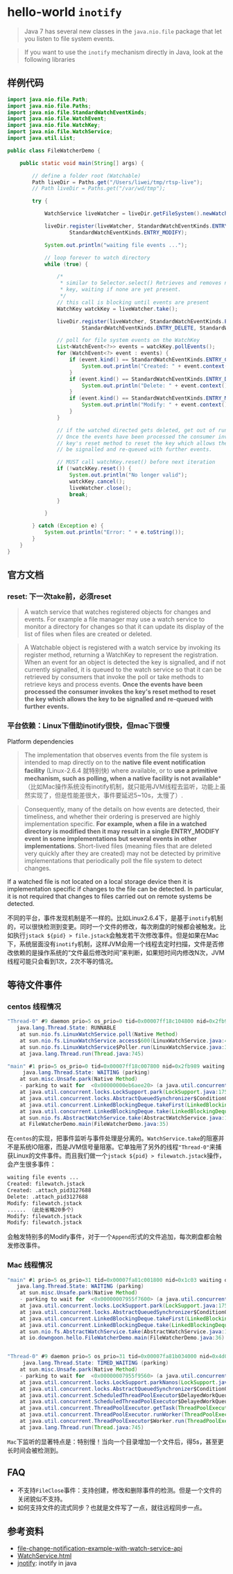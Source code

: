 # hello-world ``inotify``

>Java 7 has several new classes in the ``java.nio.file`` package that let you listen to file system events.

>If you want to use the ``inotify`` mechanism directly in Java, look at the following libraries

## 样例代码

``` java
import java.nio.file.Path;
import java.nio.file.Paths;
import java.nio.file.StandardWatchEventKinds;
import java.nio.file.WatchEvent;
import java.nio.file.WatchKey;
import java.nio.file.WatchService;
import java.util.List;

public class FileWatcherDemo {

	public static void main(String[] args) {

		// define a folder root (Watchable)
		Path liveDir = Paths.get("/Users/liwei/tmp/rtsp-live");
		// Path liveDir = Paths.get("/var/wd/tmp");

		try {

			WatchService liveWatcher = liveDir.getFileSystem().newWatchService();

			liveDir.register(liveWatcher, StandardWatchEventKinds.ENTRY_CREATE, StandardWatchEventKinds.ENTRY_DELETE,
					StandardWatchEventKinds.ENTRY_MODIFY);

			System.out.println("waiting file events ...");

			// loop forever to watch directory
			while (true) {

				/*
				 * similar to Selector.select() Retrieves and removes next watch
				 * key, waiting if none are yet present.
				 */
				// this call is blocking until events are present
				WatchKey watckKey = liveWatcher.take();

				liveDir.register(liveWatcher, StandardWatchEventKinds.ENTRY_CREATE,
						StandardWatchEventKinds.ENTRY_DELETE, StandardWatchEventKinds.ENTRY_MODIFY);

				// poll for file system events on the WatchKey
				List<WatchEvent<?>> events = watckKey.pollEvents();
				for (WatchEvent<?> event : events) {
					if (event.kind() == StandardWatchEventKinds.ENTRY_CREATE) {
						System.out.println("Created: " + event.context().toString());
					}
					if (event.kind() == StandardWatchEventKinds.ENTRY_DELETE) {
						System.out.println("Delete: " + event.context().toString());
					}
					if (event.kind() == StandardWatchEventKinds.ENTRY_MODIFY) {
						System.out.println("Modify: " + event.context().toString());
					}
				}

				// if the watched directed gets deleted, get out of run method
				// Once the events have been processed the consumer invokes the
				// key's reset method to reset the key which allows the key to
				// be signalled and re-queued with further events.

				// MUST call watchKey.reset() before next iteration
				if (!watckKey.reset()) {
					System.out.println("No longer valid");
					watckKey.cancel();
					liveWatcher.close();
					break;
				}

			}

		} catch (Exception e) {
			System.out.println("Error: " + e.toString());
		}
	}
}
```

## 官方文档

### reset: 下一次take前，必须reset

>A watch service that watches registered objects for changes and events. For example a file manager may use a watch service to monitor a directory for changes so that it can update its display of the list of files when files are created or deleted.

>A Watchable object is registered with a watch service by invoking its register method, returning a WatchKey to represent the registration. When an event for an object is detected the key is signalled, and if not currently signalled, it is queued to the watch service so that it can be retrieved by consumers that invoke the poll or take methods to retrieve keys and process events. **Once the events have been processed the consumer invokes the key's reset method to reset the key which allows the key to be signalled and re-queued with further events.**

### 平台依赖：Linux下借助inotify很快，但mac下很慢

Platform dependencies

>The implementation that observes events from the file system is intended to map directly on to the **native file event notification facility** (Linux-2.6.4 就特别快) where available, or to **use a primitive mechanism, such as polling, when a native facility is not available*** （比如Mac操作系统没有inotify机制，就只能用JVM线程去监听，功能上虽然实现了，但是性能差很大，事件要延迟5~10s，太慢了）.

>Consequently, many of the details on how events are detected, their timeliness, and whether their ordering is preserved are highly implementation specific. **For example, when a file in a watched directory is modified then it may result in a single ENTRY_MODIFY event in some implementations but several events in other implementations**. Short-lived files (meaning files that are deleted very quickly after they are created) may not be detected by primitive implementations that periodically poll the file system to detect changes.

If a watched file is not located on a local storage device then it is implementation specific if changes to the file can be detected. In particular, it is not required that changes to files carried out on remote systems be detected.

不同的平台，事件发现机制是不一样的。比如Linux2.6.4下，是基于``inotify``机制的，可以很快检测到变更。同时一个文件的修改，每次刷盘的时候都会被触发。比如执行``jstack ${pid} > file.jstack``会触发若干次修改事件。但是如果在Mac下，系统层面没有``inotify``机制，这样JVM会用一个线程去定时扫描，文件是否修改依赖的是操作系统的“文件最后修改时间”来判断，如果短时间内修改N次，JVM线程可能只会看到1次，2次不等的情况。

## 等待文件事件

### centos 线程情况

``` java
"Thread-0" #9 daemon prio=5 os_prio=0 tid=0x00007ff18c104800 nid=0x2fb997 runnable [0x00007ff174ed8000]
   java.lang.Thread.State: RUNNABLE
	at sun.nio.fs.LinuxWatchService.poll(Native Method)
	at sun.nio.fs.LinuxWatchService.access$600(LinuxWatchService.java:47)
	at sun.nio.fs.LinuxWatchService$Poller.run(LinuxWatchService.java:314)
	at java.lang.Thread.run(Thread.java:745)

"main" #1 prio=5 os_prio=0 tid=0x00007ff18c007800 nid=0x2fb989 waiting on condition [0x00007ff191b11000]
     java.lang.Thread.State: WAITING (parking)
  	at sun.misc.Unsafe.park(Native Method)
  	- parking to wait for  <0x00000000eb6aee20> (a java.util.concurrent.locks.AbstractQueuedSynchronizer$ConditionObject)
  	at java.util.concurrent.locks.LockSupport.park(LockSupport.java:175)
  	at java.util.concurrent.locks.AbstractQueuedSynchronizer$ConditionObject.await(AbstractQueuedSynchronizer.java:2039)
  	at java.util.concurrent.LinkedBlockingDeque.takeFirst(LinkedBlockingDeque.java:492)
  	at java.util.concurrent.LinkedBlockingDeque.take(LinkedBlockingDeque.java:680)
  	at sun.nio.fs.AbstractWatchService.take(AbstractWatchService.java:118)
  	at FileWatcherDemo.main(FileWatcherDemo.java:35)
```

在``centos``的实现，把事件监听与事件处理是分离的。``WatchService.take``的阻塞并不是系统IO阻塞，而是JVM信号量阻塞。它单独用了另外的线程``"Thread-0"``来捕获Linux的文件事件。而且我们做一个``jstack ${pid} > filewatch.jstack``操作，会产生很多事件：

``` bash
waiting file events ...
Created: filewatch.jstack
Created: .attach_pid3127688
Delete: .attach_pid3127688
Modify: filewatch.jstack
...... （此处省略20多个）
Modify: filewatch.jstack
Modify: filewatch.jstack
```

会触发特别多的Modify事件，对于一个``Append``形式的文件追加，每次刷盘都会触发修改事件。

### Mac 线程情况

``` java
"main" #1 prio=5 os_prio=31 tid=0x00007fa81c001800 nid=0x1c03 waiting on condition [0x0000700003e9a000]
   java.lang.Thread.State: WAITING (parking)
	at sun.misc.Unsafe.park(Native Method)
	- parking to wait for  <0x00000007955f7600> (a java.util.concurrent.locks.AbstractQueuedSynchronizer$ConditionObject)
	at java.util.concurrent.locks.LockSupport.park(LockSupport.java:175)
	at java.util.concurrent.locks.AbstractQueuedSynchronizer$ConditionObject.await(AbstractQueuedSynchronizer.java:2039)
	at java.util.concurrent.LinkedBlockingDeque.takeFirst(LinkedBlockingDeque.java:492)
	at java.util.concurrent.LinkedBlockingDeque.take(LinkedBlockingDeque.java:680)
	at sun.nio.fs.AbstractWatchService.take(AbstractWatchService.java:118)
	at io.downgoon.hello.FileWatcherDemo.main(FileWatcherDemo.java:36)


"Thread-0" #9 daemon prio=5 os_prio=31 tid=0x00007fa81b034000 nid=0x4d03 waiting on condition [0x0000700004cc4000]
     java.lang.Thread.State: TIMED_WAITING (parking)
  	at sun.misc.Unsafe.park(Native Method)
  	- parking to wait for  <0x00000007955f9560> (a java.util.concurrent.locks.AbstractQueuedSynchronizer$ConditionObject)
  	at java.util.concurrent.locks.LockSupport.parkNanos(LockSupport.java:215)
  	at java.util.concurrent.locks.AbstractQueuedSynchronizer$ConditionObject.awaitNanos(AbstractQueuedSynchronizer.java:2078)
  	at java.util.concurrent.ScheduledThreadPoolExecutor$DelayedWorkQueue.take(ScheduledThreadPoolExecutor.java:1093)
  	at java.util.concurrent.ScheduledThreadPoolExecutor$DelayedWorkQueue.take(ScheduledThreadPoolExecutor.java:809)
  	at java.util.concurrent.ThreadPoolExecutor.getTask(ThreadPoolExecutor.java:1067)
  	at java.util.concurrent.ThreadPoolExecutor.runWorker(ThreadPoolExecutor.java:1127)
  	at java.util.concurrent.ThreadPoolExecutor$Worker.run(ThreadPoolExecutor.java:617)
  	at java.lang.Thread.run(Thread.java:745)
```

``Mac``下监听的显著特点是：特别慢！当向一个目录增加一个文件后，得5s，甚至更长时间会被检测到。

## FAQ

- 不支持``FileClose``事件：支持创建，修改和删除事件的检测。但是一个文件的关闭貌似不支持。
- 如何支持文件的流式同步？也就是文件写了一点，就往远程同步一点。

## 参考资料

- [file-change-notification-example-with-watch-service-api](http://www.codejava.net/java-se/file-io/file-change-notification-example-with-watch-service-api)
- [WatchService.html](https://docs.oracle.com/javase/7/docs/api/java/nio/file/WatchService.html)
- [jnotify](http://jnotify.sourceforge.net/): inotify in java
